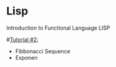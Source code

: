 # Lisp

Introduction to Functional Language LISP

#[Tutorial #2:](https://github.com/baggio1103/Lisp/blob/main/Tutorial-2.lisp)
- Fibbonacci Sequence
- Exponen 
